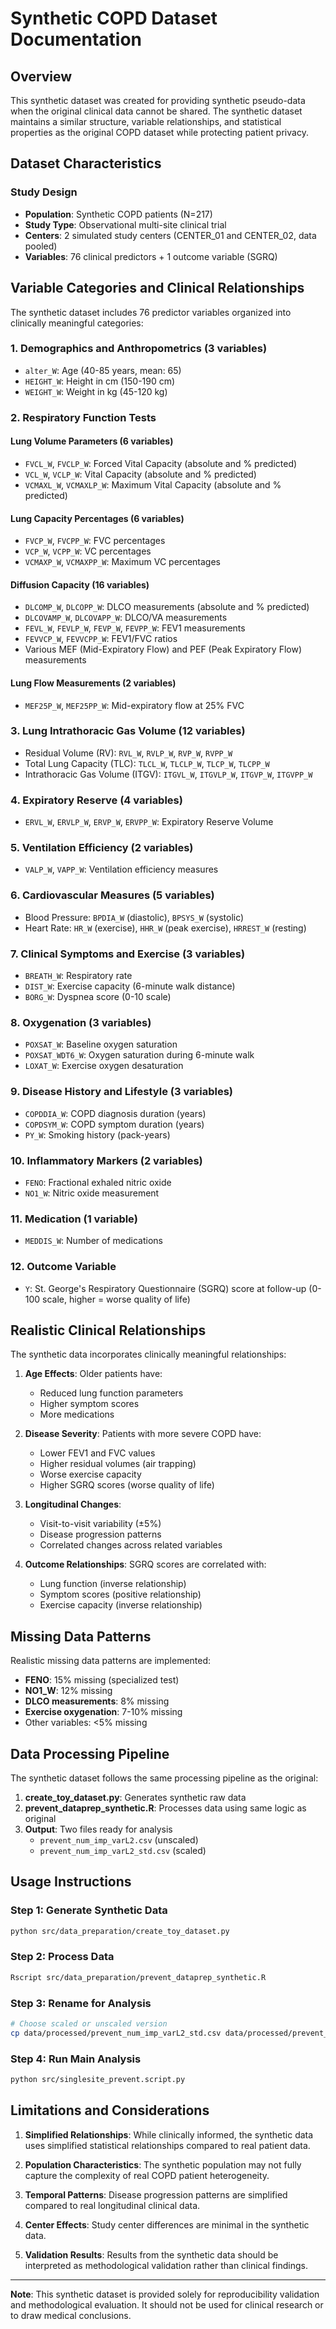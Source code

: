 # Synthetic COPD Dataset Documentation

## Overview

This synthetic dataset was created for providing synthetic pseudo-data when the original clinical data cannot be shared. The synthetic dataset maintains a similar structure, variable relationships, and statistical properties as the original COPD dataset while protecting patient privacy.

## Dataset Characteristics

### Study Design
- **Population**: Synthetic COPD patients (N=217)
- **Study Type**: Observational multi-site clinical trial
- **Centers**: 2 simulated study centers (CENTER_01 and CENTER_02, data pooled)
- **Variables**: 76 clinical predictors + 1 outcome variable (SGRQ)

## Variable Categories and Clinical Relationships

The synthetic dataset includes 76 predictor variables organized into clinically meaningful categories:

### 1. Demographics and Anthropometrics (3 variables)
- `alter_W`: Age (40-85 years, mean: 65)
- `HEIGHT_W`: Height in cm (150-190 cm)
- `WEIGHT_W`: Weight in kg (45-120 kg)

### 2. Respiratory Function Tests

#### Lung Volume Parameters (6 variables)
- `FVCL_W`, `FVCLP_W`: Forced Vital Capacity (absolute and % predicted)
- `VCL_W`, `VCLP_W`: Vital Capacity (absolute and % predicted)
- `VCMAXL_W`, `VCMAXLP_W`: Maximum Vital Capacity (absolute and % predicted)

#### Lung Capacity Percentages (6 variables)
- `FVCP_W`, `FVCPP_W`: FVC percentages
- `VCP_W`, `VCPP_W`: VC percentages
- `VCMAXP_W`, `VCMAXPP_W`: Maximum VC percentages

#### Diffusion Capacity (16 variables)
- `DLCOMP_W`, `DLCOPP_W`: DLCO measurements (absolute and % predicted)
- `DLCOVAMP_W`, `DLCOVAPP_W`: DLCO/VA measurements
- `FEVL_W`, `FEVLP_W`, `FEVP_W`, `FEVPP_W`: FEV1 measurements
- `FEVVCP_W`, `FEVVCPP_W`: FEV1/FVC ratios
- Various MEF (Mid-Expiratory Flow) and PEF (Peak Expiratory Flow) measurements

#### Lung Flow Measurements (2 variables)
- `MEF25P_W`, `MEF25PP_W`: Mid-expiratory flow at 25% FVC

### 3. Lung Intrathoracic Gas Volume (12 variables)
- Residual Volume (RV): `RVL_W`, `RVLP_W`, `RVP_W`, `RVPP_W`
- Total Lung Capacity (TLC): `TLCL_W`, `TLCLP_W`, `TLCP_W`, `TLCPP_W`
- Intrathoracic Gas Volume (ITGV): `ITGVL_W`, `ITGVLP_W`, `ITGVP_W`, `ITGVPP_W`

### 4. Expiratory Reserve (4 variables)
- `ERVL_W`, `ERVLP_W`, `ERVP_W`, `ERVPP_W`: Expiratory Reserve Volume

### 5. Ventilation Efficiency (2 variables)
- `VALP_W`, `VAPP_W`: Ventilation efficiency measures

### 6. Cardiovascular Measures (5 variables)
- Blood Pressure: `BPDIA_W` (diastolic), `BPSYS_W` (systolic)
- Heart Rate: `HR_W` (exercise), `HHR_W` (peak exercise), `HRREST_W` (resting)

### 7. Clinical Symptoms and Exercise (3 variables)
- `BREATH_W`: Respiratory rate
- `DIST_W`: Exercise capacity (6-minute walk distance)
- `BORG_W`: Dyspnea score (0-10 scale)

### 8. Oxygenation (3 variables)
- `POXSAT_W`: Baseline oxygen saturation
- `POXSAT_WDT6_W`: Oxygen saturation during 6-minute walk
- `LOXAT_W`: Exercise oxygen desaturation

### 9. Disease History and Lifestyle (3 variables)
- `COPDDIA_W`: COPD diagnosis duration (years)
- `COPDSYM_W`: COPD symptom duration (years)
- `PY_W`: Smoking history (pack-years)

### 10. Inflammatory Markers (2 variables)
- `FENO`: Fractional exhaled nitric oxide
- `NO1_W`: Nitric oxide measurement

### 11. Medication (1 variable)
- `MEDDIS_W`: Number of medications

### 12. Outcome Variable
- `Y`: St. George's Respiratory Questionnaire (SGRQ) score at follow-up (0-100 scale, higher = worse quality of life)

## Realistic Clinical Relationships

The synthetic data incorporates clinically meaningful relationships:

1. **Age Effects**: Older patients have:
   - Reduced lung function parameters
   - Higher symptom scores
   - More medications

2. **Disease Severity**: Patients with more severe COPD have:
   - Lower FEV1 and FVC values
   - Higher residual volumes (air trapping)
   - Worse exercise capacity
   - Higher SGRQ scores (worse quality of life)

3. **Longitudinal Changes**: 
   - Visit-to-visit variability (±5%)
   - Disease progression patterns
   - Correlated changes across related variables

4. **Outcome Relationships**: SGRQ scores are correlated with:
   - Lung function (inverse relationship)
   - Symptom scores (positive relationship)
   - Exercise capacity (inverse relationship)

## Missing Data Patterns

Realistic missing data patterns are implemented:
- **FENO**: 15% missing (specialized test)
- **NO1_W**: 12% missing
- **DLCO measurements**: 8% missing
- **Exercise oxygenation**: 7-10% missing
- Other variables: <5% missing

## Data Processing Pipeline

The synthetic dataset follows the same processing pipeline as the original:

1. **create_toy_dataset.py**: Generates synthetic raw data
2. **prevent_dataprep_synthetic.R**: Processes data using same logic as original
3. **Output**: Two files ready for analysis
   - `prevent_num_imp_varL2.csv` (unscaled)
   - `prevent_num_imp_varL2_std.csv` (scaled)

## Usage Instructions

### Step 1: Generate Synthetic Data
```bash
python src/data_preparation/create_toy_dataset.py
```

### Step 2: Process Data
```bash
Rscript src/data_preparation/prevent_dataprep_synthetic.R
```

### Step 3: Rename for Analysis
```bash
# Choose scaled or unscaled version
cp data/processed/prevent_num_imp_varL2_std.csv data/processed/prevent_direct_train_data.csv
```

### Step 4: Run Main Analysis
```bash
python src/singlesite_prevent.script.py
```

## Limitations and Considerations

1. **Simplified Relationships**: While clinically informed, the synthetic data uses simplified statistical relationships compared to real patient data.

2. **Population Characteristics**: The synthetic population may not fully capture the complexity of real COPD patient heterogeneity.

3. **Temporal Patterns**: Disease progression patterns are simplified compared to real longitudinal clinical data.

4. **Center Effects**: Study center differences are minimal in the synthetic data.

5. **Validation Results**: Results from the synthetic data should be interpreted as methodological validation rather than clinical findings.

---

**Note**: This synthetic dataset is provided solely for reproducibility validation and methodological evaluation. It should not be used for clinical research or to draw medical conclusions.
